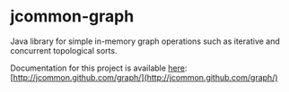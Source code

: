 jcommon-graph
=====

Java library for simple in-memory graph operations such as iterative and concurrent topological sorts.

Documentation for this project is available [here](http://jcommon.github.com/graph/):
[http://jcommon.github.com/graph/](http://jcommon.github.com/graph/)
